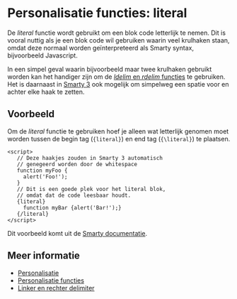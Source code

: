 # Personalisatie functies: literal

De *literal* functie wordt gebruikt om een blok code letterlijk te nemen. 
Dit is vooral nuttig als je een blok code wil gebruiken waarin veel 
krulhaken staan, omdat deze normaal worden geïnterpreteerd als Smarty syntax, 
bijvoorbeeld Javascript.

In een simpel geval waarin bijvoorbeeld maar twee krulhaken gebruikt worden 
kan het handiger zijn om de [*ldelim* en *rdelim* functies](./personalization-functions-delim)
te gebruiken. Het is daarnaast in [Smarty 3](smarty-2-vs-smarty-3) ook 
mogelijk om simpelweg een spatie voor en achter elke haak te zetten.

## Voorbeeld

Om de *literal* functie te gebruiken hoef je alleen wat letterlijk genomen 
moet worden tussen de begin tag (`{literal}`) en end tag (`{\literal}`) 
te plaatsen.
 
    <script>
       // Deze haakjes zouden in Smarty 3 automatisch 
       // genegeerd worden door de whitespace
       function myFoo {
         alert('Foo!');
       }
       // Dit is een goede plek voor het literal blok,
       // omdat dat de code leesbaar houdt.
       {literal}
         function myBar {alert('Bar!');}
       {/literal}
    </script>
    
Dit voorbeeld komt uit de [Smarty documentatie](http://www.smarty.net/docs/en/).

## Meer informatie

* [Personalisatie](./personalization)
* [Personalisatie functies](./personalization-functions)
* [Linker en rechter delimiter](./personalization-functions-delim)

